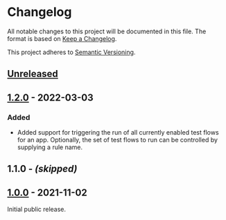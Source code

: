 # Changelog

All notable changes to this project will be documented in this file. The format
is based on [Keep a Changelog].

This project adheres to [Semantic Versioning].

## [Unreleased]

## [1.2.0] - 2022-03-03

### Added

- Added support for triggering the run of all currently enabled test flows for
  an app. Optionally, the set of test flows to run can be controlled by
  supplying a rule name.

## 1.1.0 - _(skipped)_

## [1.0.0] - 2021-11-02

Initial public release.

[Unreleased]:   https://github.com/waldoapp/waldo-go-lib/compare/v1.2.0...HEAD
[1.2.0]:        https://github.com/waldoapp/waldo-go-lib/compare/v1.0.0...v1.2.0
[1.0.0]:        https://github.com/waldoapp/waldo-go-lib/compare/7a87b12...v1.0.0

[Keep a Changelog]:     https://keepachangelog.com
[Semantic Versioning]:  https://semver.org
